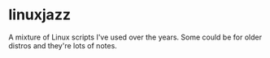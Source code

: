 # linuxjazz
A mixture of Linux scripts I've used over the years. Some could be for older distros and they're lots of notes.
